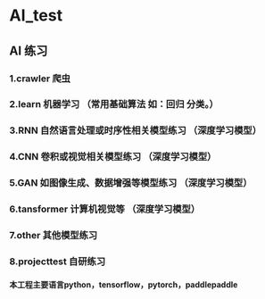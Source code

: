# AI_test
## AI 练习  
### 1.crawler 爬虫  
### 2.learn 机器学习  （常用基础算法 如：回归 分类。）
### 3.RNN 自然语言处理或时序性相关模型练习  （深度学习模型）
### 4.CNN 卷积或视觉相关模型练习          （深度学习模型）
### 5.GAN 如图像生成、数据增强等模型练习   （深度学习模型）
### 6.tansformer 计算机视觉等           （深度学习模型）
### 7.other 其他模型练习  
### 8.projecttest 自研练习 
#### 本工程主要语言python，tensorflow，pytorch，paddlepaddle  

